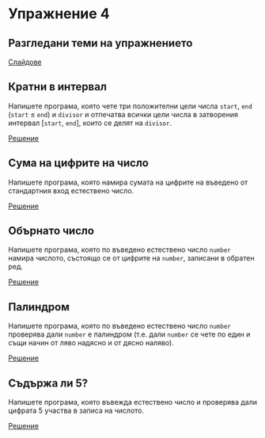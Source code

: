 Упражнение 4
============

Разгледани теми на упражнението
-------------------------------
[Слайдове](https://speakerdeck.com/dimitaruzunov/uvod-v-proghramiranieto-4)

Кратни в интервал
-----------------
Напишете програма, която чете три положителни цели числа `start`,
`end` (`start` ≤ `end`) и `divisor` и отпечатва всички цели числа
в затворения интервал [`start`, `end`], които се делят на `divisor`.

[Решение](divisible-numbers-in-interval.cpp)

Сума на цифрите на число
------------------------
Напишете програма, която намира сумата на цифрите на въведено от стандартния
вход естествено число.

[Решение](sum-digits.cpp)

Обърнато число
--------------
Напишете програма, която по въведено естествено число `number` намира числотo,
състоящо се от цифрите на `number`, записани в обратен ред.

[Решение](reverse-number.cpp)

Палиндром
---------
Напишете програма, която по въведено естествено число `number`
проверява дали `number` е палиндром (т.е. дали `number` се чете
по един и същи начин от ляво надясно и от дясно наляво).

[Решение](palindrome.cpp)

Съдържа ли 5?
-------------
Напишете програма, която въвежда естествено число
и проверява дали цифрата 5 участва в записа на числото.

[Решение](contains-five.cpp)
